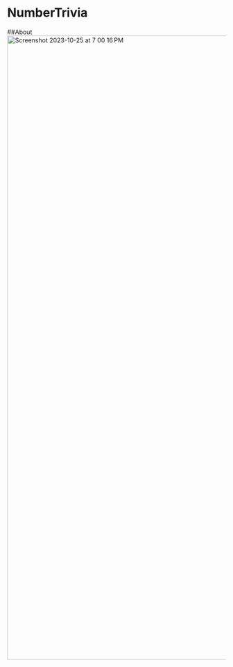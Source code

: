 # NumberTrivia


##About
<img width="1440" alt="Screenshot 2023-10-25 at 7 00 16 PM" src="https://github.com/Cyrus212/NumberTrivia/assets/90412259/0e847e9e-a551-4702-9e00-e6c675c05283">
